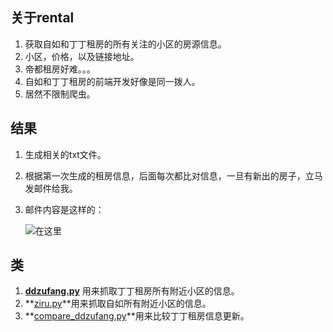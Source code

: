 ## 关于rental
1. 获取自如和丁丁租房的所有关注的小区的房源信息。
2. 小区，价格，以及链接地址。
3. 帝都租房好难。。。
4. 自如和丁丁租房的前端开发好像是同一拨人。
5. 居然不限制爬虫。

## 结果
1. 生成相关的txt文件。
2. 根据第一次生成的租房信息，后面每次都比对信息，一旦有新出的房子，立马发邮件给我。
3. 邮件内容是这样的：
   
   ![在这里](https://github.com/wzqwsrf/python-demo/blob/master/rental/compare_ddzufang.png)

## 类
1. **[ddzufang.py](https://github.com/wzqwsrf/python-demo/blob/master/rental/ddzufang.py)** 用来抓取丁丁租房所有附近小区的信息。
2. **[ziru.py](https://github.com/wzqwsrf/python-demo/blob/master/rental/ziru.py)**用来抓取自如所有附近小区的信息。
3. **[compare_ddzufang.py](https://github.com/wzqwsrf/python-demo/blob/master/rental/compare_ddzufang.py)**用来比较丁丁租房信息更新。